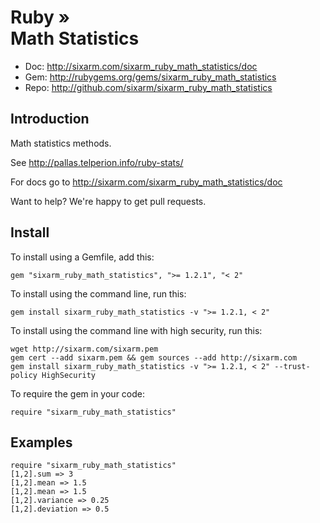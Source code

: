 # Ruby » <br> Math Statistics

* Doc: <http://sixarm.com/sixarm_ruby_math_statistics/doc>
* Gem: <http://rubygems.org/gems/sixarm_ruby_math_statistics>
* Repo: <http://github.com/sixarm/sixarm_ruby_math_statistics>
<!--HEADER-SHUT-->


## Introduction

Math statistics methods.

See http://pallas.telperion.info/ruby-stats/

For docs go to <http://sixarm.com/sixarm_ruby_math_statistics/doc>

Want to help? We're happy to get pull requests.


<!--INSTALL-OPEN-->

## Install

To install using a Gemfile, add this:

    gem "sixarm_ruby_math_statistics", ">= 1.2.1", "< 2"

To install using the command line, run this:

    gem install sixarm_ruby_math_statistics -v ">= 1.2.1, < 2"

To install using the command line with high security, run this:

    wget http://sixarm.com/sixarm.pem
    gem cert --add sixarm.pem && gem sources --add http://sixarm.com
    gem install sixarm_ruby_math_statistics -v ">= 1.2.1, < 2" --trust-policy HighSecurity

To require the gem in your code:

    require "sixarm_ruby_math_statistics"

<!--INSTALL-SHUT-->


## Examples

    require "sixarm_ruby_math_statistics"
    [1,2].sum => 3
    [1,2].mean => 1.5
    [1,2].mean => 1.5
    [1,2].variance => 0.25
    [1,2].deviation => 0.5
